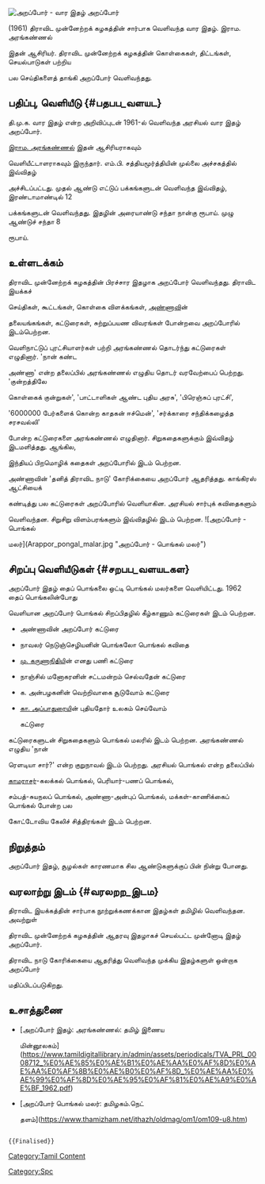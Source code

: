 ![அறப்போர் - வார இதழ்](Arappoor_Magazine.jpg "அறப்போர் - வார இதழ்") அறப்போர்
(1961) திராவிட முன்னேற்றக் கழகத்தின் சார்பாக வெளிவந்த வார இதழ். இராம. அரங்கண்ணல்
இதன் ஆசிரியர். திராவிட முன்னேற்றக் கழகத்தின் கொள்கைகள், திட்டங்கள், செயல்பாடுகள் பற்றிய
பல செய்திகளைத் தாங்கி அறப்போர் வெளிவந்தது.

## பதிப்பு, வெளியீடு {#பதபப_வளயட}

தி.மு.க. வார இதழ் என்ற அறிவிப்புடன் 1961-ல் வெளிவந்த அரசியல் வார இதழ் அறப்போர்.
[இராம. அரங்கண்ணல்](இராம._அரங்கண்ணல் "wikilink") இதன் ஆசிரியராகவும்
வெளியீட்டாளராகவும் இருந்தார். எம்.பி. சத்தியமூர்த்தியின் முல்லை அச்சகத்தில் இவ்விதழ்
அச்சிடப்பட்டது. முதல் ஆண்டு எட்டுப் பக்கங்களுடன் வெளிவந்த இவ்விதழ், இரண்டாமாண்டில் 12
பக்கங்களுடன் வெளிவந்தது. இதழின் அரையாண்டு சந்தா நான்கு ரூபாய். முழு ஆண்டுச் சந்தா 8
ரூபாய்.

## உள்ளடக்கம்

திராவிட முன்னேற்றக் கழகத்தின் பிரச்சார இதழாக அறப்போர் வெளிவந்தது. திராவிட இயக்கச்
செய்திகள், கூட்டங்கள், கொள்கை விளக்கங்கள், [அண்ணாவ](அண்ணாத்துரை "wikilink")ின்
தலையங்கங்கள், கட்டுரைகள், சுற்றுப்பயண விவரங்கள் போன்றவை அறப்போரில் இடம்பெற்றன.
வெளிநாட்டுப் புரட்சியாளர்கள் பற்றி அரங்கண்ணல் தொடர்ந்து கட்டுரைகள் எழுதினார். 'நான் கண்ட
அண்ணா' என்ற தலைப்பில் அரங்கண்ணல் எழுதிய தொடர் வரவேற்பைப் பெற்றது. \'குன்றத்திலே
கொள்கைக் குன்றுகள்\', \'பாட்டாளிகள் ஆண்ட புதிய அரசு\', \'பிரெஞ்சுப் புரட்சி\',
\'6000000 பேர்களைக் கொன்ற காதகன் ஈச்மென்\', \'சர்க்காரை சந்திக்கழைத்த சரசவல்லி\'
போன்ற கட்டுரைகளை அரங்கண்ணல் எழுதினார். சிறுகதைகளுக்கும் இவ்விதழ் இடமளித்தது. ஆங்கில,
இந்தியப் பிறமொழிக் கதைகள் அறப்போரில் இடம் பெற்றன.

அண்ணாவின் 'தனித் திராவிட நாடு' கோரிக்கையை அறப்போர் ஆதரித்தது. காங்கிரஸ் ஆட்சியைக்
கண்டித்து பல கட்டுரைகள் அறப்போரில் வெளியாகின. அரசியல் சார்புக் கவிதைகளும்
வெளிவந்தன. சிறுசிறு விளம்பரங்களும் இவ்விதழில் இடம் பெற்றன. ![அறப்போர் - பொங்கல்
மலர்](Arappor_pongal_malar.jpg "அறப்போர் - பொங்கல் மலர்")

## சிறப்பு வெளியீடுகள் {#சறபப_வளயடகள}

அறப்போர் இதழ் தைப் பொங்கலை ஒட்டி பொங்கல் மலர்களை வெளியிட்டது. 1962 தைப் பொங்கலின்போது
வெளியான அறப்போர் பொங்கல் சிறப்பிதழில் கீழ்காணும் கட்டுரைகள் இடம் பெற்றன.

-   அண்ணாவின் அறப்போர் கட்டுரை
-   நாவலர் நெடுஞ்செழியனின் பொங்கலோ பொங்கல் கவிதை
-   [மு. கருணாநிதிய](மு._கருணாநிதி "wikilink")ின் எனது பணி கட்டுரை
-   நாஞ்சில் மனோகரனின் சட்டமன்றம் செல்வதேன் கட்டுரை
-   க. அன்பழகனின் வெற்றிவாகை சூடுவோம் கட்டுரை
-   [கா. அப்பாதுரைய](கா.அப்பாத்துரை "wikilink")ின் புதியதோர் உலகம் செய்வோம்
    கட்டுரை

கட்டுரைகளுடன் சிறுகதைகளும் பொங்கல் மலரில் இடம் பெற்றன. அரங்கண்ணல் எழுதிய 'நான்
ரெளடியா சார்?' என்ற குறுநாவல் இடம் பெற்றது. அரசியல் பொங்கல் என்ற தலைப்பில்
[காமராசர்](காமராஜர் "wikilink")-கலக்கல் பொங்கல், பெரியார்-பணப் பொங்கல்,
சம்பத்-சுயநலப் பொங்கல், அண்ணா-அன்புப் பொங்கல், மக்கள்-காணிக்கைப் பொங்கல் போன்ற பல
கோட்டோவிய கேலிச் சித்திரங்கள் இடம் பெற்றன.

## நிறுத்தம்

அறப்போர் இதழ், சூழல்கள் காரணமாக சில ஆண்டுகளுக்குப் பின் நின்று போனது.

## வரலாற்று இடம் {#வரலறற_இடம}

திராவிட இயக்கத்தின் சார்பாக நூற்றுக்கணக்கான இதழ்கள் தமிழில் வெளிவந்தன. அவற்றுள்
திராவிட முன்னேற்றக் கழகத்தின் ஆதரவு இதழாகச் செயல்பட்ட முன்னோடி இதழ் அறப்போர்.
திராவிட நாடு கோரிக்கையை ஆதரித்து வெளிவந்த முக்கிய இதழ்களுள் ஒன்றாக அறப்போர்
மதிப்பிடப்படுகிறது.

## உசாத்துணை

-   [அறப்போர் இதழ்: அரங்கண்ணல்: தமிழ் இணைய
    மின்னூலகம்](https://www.tamildigitallibrary.in/admin/assets/periodicals/TVA_PRL_0008712_%E0%AE%85%E0%AE%B1%E0%AE%AA%E0%AF%8D%E0%AE%AA%E0%AF%8B%E0%AE%B0%E0%AF%8D_%E0%AE%AA%E0%AE%99%E0%AF%8D%E0%AE%95%E0%AF%81%E0%AE%A9%E0%AE%BF_1962.pdf)
-   [அறப்போர் பொங்கல் மலர்: தமிழகம்.நெட்
    தளம்](https://www.thamizham.net/ithazh/oldmag/om1/om109-u8.htm)

```{=mediawiki}
{{Finalised}}
```
[Category:Tamil Content](Category:Tamil_Content "wikilink")
[Category:Spc](Category:Spc "wikilink")
